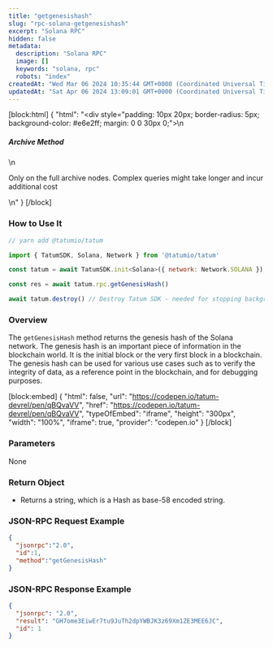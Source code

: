 ```yaml
---
title: "getgenesishash"
slug: "rpc-solana-getgenesishash"
excerpt: "Solana RPC"
hidden: false
metadata: 
  description: "Solana RPC"
  image: []
  keywords: "solana, rpc"
  robots: "index"
createdAt: "Wed Mar 06 2024 10:35:44 GMT+0000 (Coordinated Universal Time)"
updatedAt: "Sat Apr 06 2024 13:09:01 GMT+0000 (Coordinated Universal Time)"
---
```

[block:html]
{
  "html": "<div style=\"padding: 10px 20px; border-radius: 5px; background-color: #e6e2ff; margin: 0 0 30px 0;\">\n  <h5>Archive Method</h5>\n  <p>Only on the full archive nodes. Complex queries might take longer and incur additional cost</p>\n</div>"
}
[/block]


### How to Use It



```javascript
// yarn add @tatumio/tatum

import { TatumSDK, Solana, Network } from '@tatumio/tatum'

const tatum = await TatumSDK.init<Solana>({ network: Network.SOLANA })

const res = await tatum.rpc.getGenesisHash()

await tatum.destroy() // Destroy Tatum SDK - needed for stopping background jobs
```



### Overview

The `getGenesisHash` method returns the genesis hash of the Solana network. The genesis hash is an important piece of information in the blockchain world. It is the initial block or the very first block in a blockchain. The genesis hash can be used for various use cases such as to verify the integrity of data, as a reference point in the blockchain, and for debugging purposes.

[block:embed]
{
  "html": false,
  "url": "https://codepen.io/tatum-devrel/pen/qBQvaVV",
  "href": "https://codepen.io/tatum-devrel/pen/qBQvaVV",
  "typeOfEmbed": "iframe",
  "height": "300px",
  "width": "100%",
  "iframe": true,
  "provider": "codepen.io"
}
[/block]

### Parameters

None

### Return Object

- Returns a string, which is a Hash as base-58 encoded string.

### JSON-RPC Request Example

```json
{
  "jsonrpc":"2.0",
  "id":1, 
  "method":"getGenesisHash"
}
```

### JSON-RPC Response Example

```json
{
  "jsonrpc": "2.0",
  "result": "GH7ome3EiwEr7tu9JuTh2dpYWBJK3z69Xm1ZE3MEE6JC",
  "id": 1
}
```
